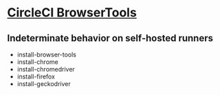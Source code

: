 # [CircleCI BrowserTools](https://circleci.com/developer/orbs/orb/circleci/browser-tools)

## Indeterminate behavior on self-hosted runners

- install-browser-tools
- install-chrome
- install-chromedriver
- install-firefox
- install-geckodriver
